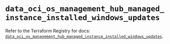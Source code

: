 # `data_oci_os_management_hub_managed_instance_installed_windows_updates`

Refer to the Terraform Registry for docs: [`data_oci_os_management_hub_managed_instance_installed_windows_updates`](https://registry.terraform.io/providers/oracle/oci/6.18.0/docs/data-sources/os_management_hub_managed_instance_installed_windows_updates).
